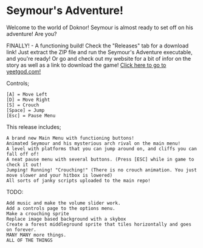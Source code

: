 # Seymour's Adventure!
Welcome to the world of Doknor! Seymour is almost ready to set off on his adventure! Are you?



FINALLY! - A functioning build! Check the "Releases" tab for a download link!
Just extract the ZIP file and run the Seymour's Adventure executable, and you're ready!
Or go and check out my website for a bit of infor on the story as well as a link to download the game!
[Click here to go to yeetgod.com!](https://www.yeetgod.com/)

Controls;

    [A] = Move Left
    [D] = Move Right
    [S] = Crouch
    [Space] = Jump
    [Esc] = Pause Menu

This release includes;

    A brand new Main Menu with functioning buttons!
    Animated Seymour and his mysterious arch rival on the main menu!
    A level with platforms that you can jump around on, and cliffs you can fall off of!
    A neat pause menu with several buttons. (Press [ESC] while in game to check it out!
    Jumping! Running! "Crouching!" (There is no crouch animation. You just move slower and your hitbox is lowered)
    All sorts of janky scripts uploaded to the main repo!

TODO:

    Add music and make the volume slider work.
    Add a controls page to the options menu.
    Make a crouching sprite
    Replace image based background with a skybox
    Create a forest middleground sprite that tiles horizontally and goes on forever.
    MANY MANY more things.
    ALL OF THE THINGS

